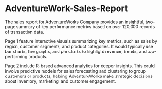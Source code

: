 # AdventureWork-Sales-Report
The sales report for AdventureWorks Company provides an insightful, two-page summary of key performance metrics based on over 120,000 records of transaction data.

Page 1  feature interactive visuals summarizing key metrics, such as sales by region, customer segments, and product categories. It would typically use bar charts, line graphs, and pie charts to highlight revenue, trends, and top-performing products.

Page 2  include R-based advanced analytics for deeper insights. This could involve predictive models for sales forecasting and clustering to group customers or products, helping AdventureWorks make strategic decisions about inventory, marketing, and customer engagement.
